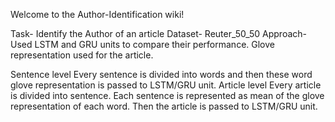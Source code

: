 Welcome to the Author-Identification wiki!

Task- Identify the Author of an article Dataset- Reuter_50_50 Approach- Used LSTM and GRU units to compare their performance. Glove representation used for the article.

Sentence level Every sentence is divided into words and then these word glove representation is passed to LSTM/GRU unit.
Article level Every article is divided into sentence. Each sentence is represented as mean of the glove representation of each word. Then the article is passed to LSTM/GRU unit.
